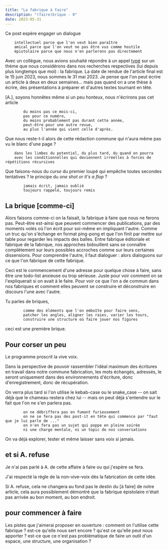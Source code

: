```yaml
---
title: "La fabrique à faire"
description: "(faire)brique - 0"
date: 2023-05-31
---
```


Ce post espère engager un dialogue

        intellectuel parce que l'on veut bien paraître
        amical parce que l'on veut ne pas être vus comme hostile
        épistolaire parce que nous n'en parlerons pas directement

Avec un collègue, nous avions souhaité répondre à un appel [typé](https://journals.openedition.org/tipa/6064) sur un thème que nous considérons dans nos recherches respectives (lui depuis plus longtemps que moi) : la fabrique. La date de rendue de l'article final est le 15 juin 2023, nous sommes le 31 mai 2023. Je pense que l'on peut écrire un article à deux en deux semaines... mais pas quand on a une thèse à écrire, des présentations à préparer et d'autres textes tournant en tête.

[A.], soyons honnêtes même si un peu honteux, nous n'écrirons pas cet article 

            du moins pas ce mois-ci, 
            pas pour ce numéro,
            du moins probablement pas durant cette année, 
            peut-être pour une autre revue,
            au plus l'année qui vient celle d'après.

Que nous reste-t-il alors de cette rédaction commune qui n'aura même pas vu le blanc d'une page ? 

        dans les limbes du potentiel, du plus tard, du quand on pourra
        avec les conditionnelles qui deviennent irréelles à forces de répétitions récursives

Que faisons-nous du *curse* du premier loupé qui empêche toutes secondes tentatives ? le principe du *one shot or it's a flop* ? 

            jamais écrit, jamais oublié
            toujours rappelé, toujours remis

## La brique [comme-ci]

Alors faisons comme-ci on la faisait, la fabrique à faire que nous ne ferons pas. Peut-être est-ainsi que peuvent commencer des publications, par des moments volés où l'on écrit pour soi-même en impliquant l'autre. Comme un truc qu'on s'échange en format ping-pong et que l'on finit par mettre sur table pour regarder les impacts des balles. Entre fabrique éditoriale et fabrique de la fabrique, nos approches bidouillent sans se connaître complètement sur leurs possibles accroches comme sur leurs certaines dissensions. Pour comprendre l'autre, il faut dialoguer : alors dialoguons sur ce que l'on fabrique de cette fabrique. 

Ceci est le commencement d'une adresse pour quelque chose à faire, sans être une todo-list anxieuse ou trop sérieuse. Juste pour voir comment on se l'expliquerait si on avait à le faire. Pour voir ce que l'on a de commun dans nos fabriques et comment elles peuvent se construire et déconstruire en discours l'une avec l'autre.

Tu parles de briques, 

            comme des éléments que l'on emboîte pour faire sens, 
            patcher les angles, aligner les raies, varier les tours,
            construire une structure où faire jouer nos figures

ceci est une première brique. 

## Pour corser un peu

Le programme proscrit la vive voix. 

Dans la perspective de pouvoir rassembler l'idéal maximum des écritures en travail dans notre commune fabrication, les mots échangés, adressés, le seront uniquement dans des environnements d'écriture, donc d'enregistrement, donc de récupération. 

On verra plus tard si l'on utilise le kebab-case ou le snake_case -- on sait déjà que le chameau restera chez lui -- mais on peut déjà s'entendre sur le fait que l'on ne s'en parlera pas.

            on ne débriffera pas en fumant furieusement
            on ne se fera pas des post-it en tête qui commence par "faut que je lui parle de ..."
            on n'en fera pas un sujet qui poppe en pleine soirée
            ni une charge mentale, ni un topic de nos conversations

On va déjà explorer, tester et même laisser sans voix si jamais. 

## et si A. refuse

Je n'ai pas parlé à A. de cette affaire à faire ou qui j'espère se fera.

J'ai respecté la règle de la non-vive-voix dès la fabrication de cette idée. 

Si A. refuse, cela ne changera au fond pas le destin du [à faire] de notre article, cela aura possiblement démontré que la fabrique épistolaire n'était pas arrivée au bon moment, au bon endroit. 

## pour commencer à faire 

Les pistes que j'aimerai proposer en ouverture : comment on l'utilise cette fabrique ? est-ce qu'elle nous sert encore ? qu'est ce qu'elle peut nous apporter ? est-ce que ce n'est pas problématique de faire un outil d'un espace, une structure, une organisation ?

